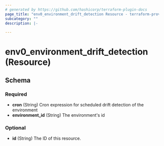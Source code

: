 ```yaml
---
# generated by https://github.com/hashicorp/terraform-plugin-docs
page_title: "env0_environment_drift_detection Resource - terraform-provider-env0"
subcategory: ""
description: |-
  
---
```


# env0_environment_drift_detection (Resource)





<!-- schema generated by tfplugindocs -->
## Schema

### Required

- **cron** (String) Cron expression for scheduled drift detection of the environment
- **environment_id** (String) The environment's id

### Optional

- **id** (String) The ID of this resource.


